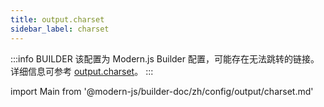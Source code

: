 ```yaml
---
title: output.charset
sidebar_label: charset
---
```


:::info BUILDER
该配置为 Modern.js Builder 配置，可能存在无法跳转的链接。详细信息可参考 [output.charset](https://modernjs.dev/builder/zh/api/config-output.html#output-charset)。
:::

import Main from '@modern-js/builder-doc/zh/config/output/charset.md'

<Main />
